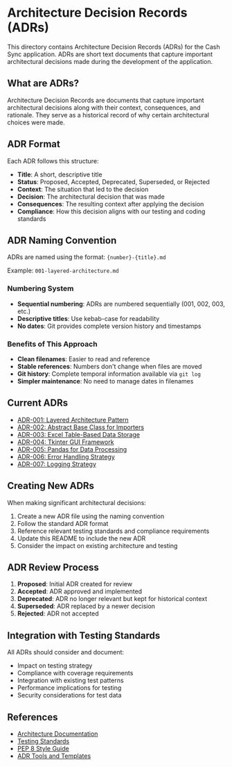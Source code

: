 # Architecture Decision Records (ADRs)

This directory contains Architecture Decision Records (ADRs) for the Cash Sync application. ADRs are short text documents that capture important architectural decisions made during the development of the application.

## What are ADRs?

Architecture Decision Records are documents that capture important architectural decisions along with their context, consequences, and rationale. They serve as a historical record of why certain architectural choices were made.

## ADR Format

Each ADR follows this structure:

- **Title**: A short, descriptive title
- **Status**: Proposed, Accepted, Deprecated, Superseded, or Rejected
- **Context**: The situation that led to the decision
- **Decision**: The architectural decision that was made
- **Consequences**: The resulting context after applying the decision
- **Compliance**: How this decision aligns with our testing and coding standards

## ADR Naming Convention

ADRs are named using the format: `{number}-{title}.md`

Example: `001-layered-architecture.md`

### Numbering System
- **Sequential numbering**: ADRs are numbered sequentially (001, 002, 003, etc.)
- **Descriptive titles**: Use kebab-case for readability
- **No dates**: Git provides complete version history and timestamps

### Benefits of This Approach
- **Clean filenames**: Easier to read and reference
- **Stable references**: Numbers don't change when files are moved
- **Git history**: Complete temporal information available via `git log`
- **Simpler maintenance**: No need to manage dates in filenames

## Current ADRs

- [ADR-001: Layered Architecture Pattern](001-layered-architecture.md)
- [ADR-002: Abstract Base Class for Importers](002-abstract-base-importer.md)
- [ADR-003: Excel Table-Based Data Storage](003-excel-table-storage.md)
- [ADR-004: Tkinter GUI Framework](004-tkinter-gui-framework.md)
- [ADR-005: Pandas for Data Processing](005-pandas-data-processing.md)
- [ADR-006: Error Handling Strategy](006-error-handling-strategy.md)
- [ADR-007: Logging Strategy](007-logging-strategy.md)

## Creating New ADRs

When making significant architectural decisions:

1. Create a new ADR file using the naming convention
2. Follow the standard ADR format
3. Reference relevant testing standards and compliance requirements
4. Update this README to include the new ADR
5. Consider the impact on existing architecture and testing

## ADR Review Process

1. **Proposed**: Initial ADR created for review
2. **Accepted**: ADR approved and implemented
3. **Deprecated**: ADR no longer relevant but kept for historical context
4. **Superseded**: ADR replaced by a newer decision
5. **Rejected**: ADR not accepted

## Integration with Testing Standards

All ADRs should consider and document:

- Impact on testing strategy
- Compliance with coverage requirements
- Integration with existing test patterns
- Performance implications for testing
- Security considerations for test data

## References

- [Architecture Documentation](../architecture.md)
- [Testing Standards](../testing-standards/)
- [PEP 8 Style Guide](https://peps.python.org/pep-0008/)
- [ADR Tools and Templates](https://adr.github.io/)

